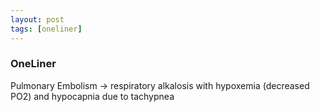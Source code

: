 ```yaml
---
layout: post
tags: [oneliner]
---
```



### OneLiner

Pulmonary Embolism -> respiratory alkalosis with hypoxemia (decreased PO2) and hypocapnia due to tachypnea
